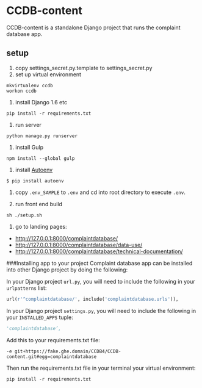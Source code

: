 CCDB-content
============
CCDB-content is a standalone Django project that runs the complaint database app.

## setup

1. copy settings_secret.py.template to settings_secret.py
1. set up virtual environment 

  ```
  mkvirtualenv ccdb
  workon ccdb
  ```
1. install Django 1.6 etc

  ```
  pip install -r requirements.txt
  ```
1. run server

  ``` 
  python manage.py runserver 
  ```
1. install Gulp

  ``` 
  npm install --global gulp
  ``` 
1. install [Autoenv](https://github.com/kennethreitz/autoenv) 

  ```
  $ pip install autoenv
  ```
1. copy `.env_SAMPLE` to `.env` and cd into root directory to execute `.env`.

1. run front end build

  ``` 
  sh ./setup.sh
  ``` 
1. go to landing pages: 
  - http://127.0.0.1:8000/complaintdatabase/
  - http://127.0.0.1:8000/complaintdatabase/data-use/
  - http://127.0.0.1:8000/complaintdatabase/technical-documentation/


###Installing app to your project
Complaint database app can be installed into other Django project by doing the following:

In your Django project `url.py`, you will need to include the following in your `urlpatterns` list:
```python
url(r'^complaintdatabase/', include('complaintdatabase.urls')),
```

In your Django project `settings.py`, you will need to include the following in your `INSTALLED_APPS` tuple:
```python
'complaintdatabase’,
```

Add this to your requirements.txt file:
```
-e git+https://fake.ghe.domain/CCDB4/CCDB-content.git#egg=complaintdatabase
```

Then run the requirements.txt file in your terminal your virtual environment:
```
pip install -r requirements.txt
```

